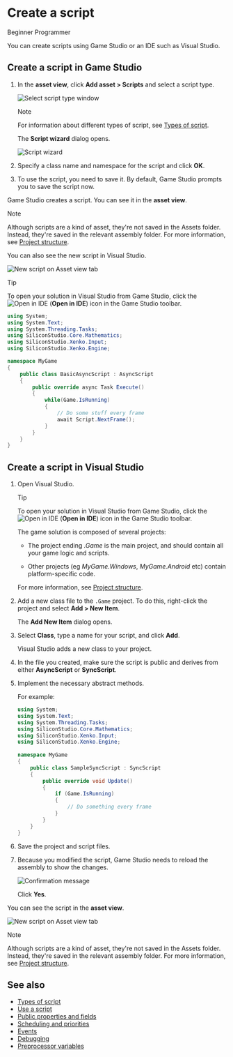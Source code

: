 # Create a script

<span class="label label-doc-level">Beginner</span>
<span class="label label-doc-audience">Programmer</span>

You can create scripts using Game Studio or an IDE such as Visual Studio.

## Create a script in Game Studio

1. In the **asset view**, click **Add asset > Scripts** and select a script type.

	![Select script type window](media/create-a-script-script-asset-selection.png)

	>[!Note]
	>For information about different types of script, see [Types of script](types-of-script.md).

	The **Script wizard** dialog opens.

	![Script wizard](media/script-wizard.png)

2. Specify a class name and namespace for the script and click **OK**.

3. To use the script, you need to save it. By default, Game Studio prompts you to save the script now.

Game Studio creates a script. You can see it in the **asset view**.

>[!Note]
> Although scripts are a kind of asset, they're not saved in the Assets folder. Instead, they're saved in the relevant assembly folder. For more information, see [Project structure](../files-and-folders/project-structure.md).
  
You can also see the new script in Visual Studio.

![New script on Asset view tab](media/create-a-script-new-script-asset-view.png)

> [!Tip]
> To open your solution in Visual Studio from Game Studio, click the ![Open in IDE](media/create-a-script-ide-icon.png) (**Open in IDE**) icon in the Game Studio toolbar.

```cs
using System;
using System.Text;
using System.Threading.Tasks;
using SiliconStudio.Core.Mathematics;
using SiliconStudio.Xenko.Input;
using SiliconStudio.Xenko.Engine;

namespace MyGame
{
	public class BasicAsyncScript : AsyncScript
	{	
		public override async Task Execute()
		{
			while(Game.IsRunning)
			{
				// Do some stuff every frame
				await Script.NextFrame();
			}
		}
	}
}
```

## Create a script in Visual Studio

1. Open Visual Studio.

	> [!Tip]
	> To open your solution in Visual Studio from Game Studio, click the ![Open in IDE](media/create-a-script-ide-icon.png) (**Open in IDE**) icon in the Game Studio toolbar.

	The game solution is composed of several projects:
	
	* The project ending *.Game* is the main project, and should contain all your game logic and scripts. 
	
	* Other projects (eg *MyGame.Windows*, *MyGame.Android* etc) contain platform-specific code.

	For more information, see [Project structure](../files-and-folders/project-structure.md).

2. Add a new class file to the `.Game` project. To do this, right-click the project and select **Add > New Item**.

	The **Add New Item** dialog opens.

3. Select **Class**, type a name for your script, and click **Add**.

   Visual Studio adds a new class to your project.

4. In the file you created, make sure the script is public and derives from either **AsyncScript** or **SyncScript**.

5. Implement the necessary abstract methods.

	For example:

	```cs
	using System;
	using System.Text;
	using System.Threading.Tasks;
	using SiliconStudio.Core.Mathematics;
	using SiliconStudio.Xenko.Input;
	using SiliconStudio.Xenko.Engine;
		
	namespace MyGame
	{
		public class SampleSyncScript : SyncScript
		{			
			public override void Update()
			{
				if (Game.IsRunning)
				{
					// Do something every frame
				}
			}
		}
	}
	```

6. Save the project and script files.

7. Because you modified the script, Game Studio needs to reload the assembly to show the changes.
   
	![Confirmation message](media/create-a-script-confirmation-message.png)

	Click **Yes**.

You can see the script in the **asset view**.

![New script on Asset view tab](media/create-a-script-new-script-asset-view.png)

>[!Note]
> Although scripts are a kind of asset, they're not saved in the Assets folder. Instead, they're saved in the relevant assembly folder. For more information, see [Project structure](../files-and-folders/project-structure.md).

## See also

* [Types of script](types-of-script.md)
* [Use a script](use-a-script.md)
* [Public properties and fields](public-properties-and-fields.md)
* [Scheduling and priorities](scheduling-and-priorities.md)
* [Events](events.md)
* [Debugging](debugging.md)
* [Preprocessor variables](preprocessor-variables.md)